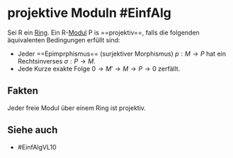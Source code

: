 # projektive Moduln #EinfAlg 
Sei R ein [Ring](Einf.%20Alg/Definition/Ring.md).
Ein R-[Modul](Einf.%20Alg/Definition/Moduln%20%C3%BCber%20Ringen.md) P is ==projektiv==, falls die folgenden äquivalenten Bedingungen erfüllt sind:
- Jeder ==Epimprphismus== (surjektiver Morphismus) $p:M\to P$ hat ein Rechtsinverses $\sigma:P\to M$.
- Jede Kurze exakte Folge $0\to M'\to M\to P\to 0$ zerfällt.
## Fakten
Jeder freie Modul über einem Ring ist projektiv.
## Siehe auch
- #EinfAlgVL10 